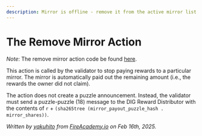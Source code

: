 ```yaml
---
description: Mirror is offline - remove it from the active mirror list
---
```


# The Remove Mirror Action

_Note_: The remove mirror action code be found [here](https://github.com/Yakuhito/slot-machine/blob/master/puzzles/actions/dig/remove_mirror.clsp).

This action is called by the validator to stop paying rewards to a particular mirror. The mirror is automatically paid out the remaining amount (i.e., the rewards the owner did not claim).

The action does not create a puzzle announcement. Instead, the validator must send a puzzle-puzzle (18) message to the DIG Reward Distributor with the contents of `r`  + `(sha265tree (mirror_payout_puzzle_hash . mirror_shares))`.

_Written by_ [_yakuhito_](https://x.com/yakuh1t0) _from_ [_FireAcademy.io_](https://fireacademy.io/) _on Feb 16th, 2025._
